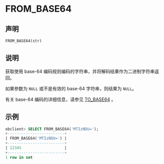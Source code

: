 FROM_BASE64 
================================



声明 
-----------------------

```sql
FROM_BASE64(str)
```



说明 
-----------------------

获取使用 base-64 编码规则编码的字符串，并将解码结果作为二进制字符串返回。

如果参数为 `NULL` 或不是有效的 base-64 字符串，则结果为 `NULL`。 

有关 base-64 编码的详细信息，请参见 [TO_BASE64](../200.string-functions/4900.to_base64.md) 。

示例 
-----------------------

```sql
obclient> SELECT FROM_BASE64('MTIzNDU=');
+-------------------------+
| FROM_BASE64('MTIzNDU=') |
+-------------------------+
| 12345                   |
+-------------------------+
1 row in set
```


